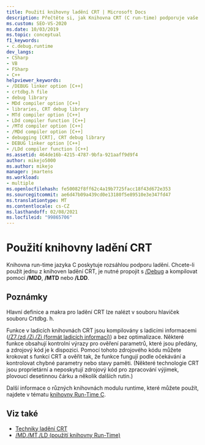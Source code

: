 ```yaml
---
title: Použití knihovny ladění CRT | Microsoft Docs
description: Přečtěte si, jak Knihovna CRT (C run-time) podporuje vaše ladění a co musíte udělat, abyste mohli používat knihovny ladění CRT.
ms.custom: SEO-VS-2020
ms.date: 10/03/2019
ms.topic: conceptual
f1_keywords:
- c.debug.runtime
dev_langs:
- CSharp
- VB
- FSharp
- C++
helpviewer_keywords:
- /DEBUG linker option [C++]
- crtdbg.h file
- debug library
- MDd compiler option [C++]
- libraries, CRT debug library
- MTd compiler option [C++]
- LDd compiler function [C++]
- /MTd compiler option [C++]
- /MDd compiler option [C++]
- debugging [CRT], CRT debug library
- DEBUG linker option [C++]
- /LDd compiler function [C++]
ms.assetid: 464de16b-4215-4787-9bfa-921aaff9d9f4
author: mikejo5000
ms.author: mikejo
manager: jmartens
ms.workload:
- multiple
ms.openlocfilehash: fe50082f8ff62c4a19b7725facc18f43d672e353
ms.sourcegitcommit: ae6d47b09a439cd0e13180f5e89510e3e347fd47
ms.translationtype: MT
ms.contentlocale: cs-CZ
ms.lasthandoff: 02/08/2021
ms.locfileid: "99865706"
---
```

# <a name="crt-debug-library-use"></a>Použití knihovny ladění CRT
Knihovna run-time jazyka C poskytuje rozsáhlou podporu ladění. Chcete-li použít jednu z knihoven ladění CRT, je nutné propojit s [/Debug](/cpp/build/reference/debug-generate-debug-info) a kompilovat pomocí **/MDD**, **/MTD** nebo **/LDD**.

## <a name="remarks"></a>Poznámky
 Hlavní definice a makra pro ladění CRT lze nalézt v souboru hlaviček souboru Crtdbg. h.

 Funkce v ladicích knihovnách CRT jsou kompilovány s ladicími informacemi ([/Z7,/zd,/Zi,/Zi (formát ladicích informací)](/cpp/build/reference/z7-zi-zi-debug-information-format)) a bez optimalizace. Některé funkce obsahují kontrolní výrazy pro ověření parametrů, které jsou předány, a zdrojový kód je k dispozici. Pomocí tohoto zdrojového kódu můžete krokovat s funkcí CRT a ověřit tak, že funkce fungují podle očekávání a kontrolovat chybné parametry nebo stavy paměti. (Některé technologie CRT jsou proprietární a neposkytují zdrojový kód pro zpracování výjimek, plovoucí desetinnou čárku a několik dalších rutin.)

 Další informace o různých knihovnách modulu runtime, které můžete použít, najdete v tématu [knihovny Run-Time C](/cpp/c-runtime-library/crt-library-features).

## <a name="see-also"></a>Viz také

- [Techniky ladění CRT](../debugger/crt-debugging-techniques.md)
- [/MD,/MT,/LD (použití knihovny Run-Time)](/cpp/build/reference/md-mt-ld-use-run-time-library)